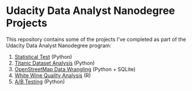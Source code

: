 # Udacity Data Analyst Nanodegree Projects

This repository contains some of the projects I've completed as part of the Udacity Data Analyst Nanodegree program:

1. [Statistical Test](project_files/stroop-test.ipynb) (Python)
2. [Titanic Dataset Analysis](project_files/titanic-analysis.ipynb) (Python)
3. [OpenStreetMap Data Wrangling](project_files/osm-data-wrangling.ipynb) (Python + SQLite)
4. [White Wine Quality Analysis](project_files/white-wine-analysis.Rmd) (R)
5. [A/B Testing](project_files/ab-testing.ipynb) (Python)
